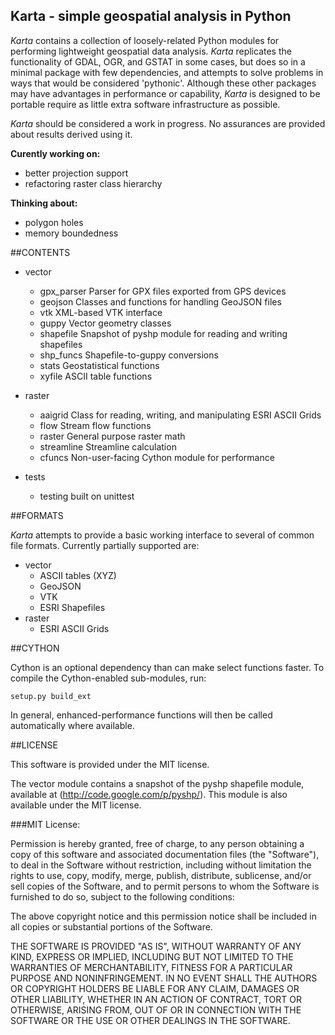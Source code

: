 Karta - simple geospatial analysis in Python
--------------------------------------------

*Karta* contains a collection of loosely-related Python modules for performing
lightweight geospatial data analysis. *Karta* replicates the functionality of
GDAL, OGR, and GSTAT in some cases, but does so in a minimal package with few
dependencies, and attempts to solve problems in ways that would be considered
'pythonic'. Although these other packages may have advantages in performance or
capability, *Karta* is designed to be portable require as little extra software
infrastructure as possible.

*Karta* should be considered a work in progress. No assurances are provided
about results derived using it.

**Curently working on:**
- better projection support
- refactoring raster class hierarchy

**Thinking about:**
- polygon holes
- memory boundedness

##CONTENTS

- vector
    - gpx_parser    Parser for GPX files exported from GPS devices
    - geojson       Classes and functions for handling GeoJSON files
    - vtk           XML-based VTK interface
    - guppy         Vector geometry classes
    - shapefile     Snapshot of pyshp module for reading and writing shapefiles
    - shp_funcs     Shapefile-to-guppy conversions
    - stats         Geostatistical functions
    - xyfile        ASCII table functions

- raster
    - aaigrid       Class for reading, writing, and manipulating ESRI ASCII Grids
    - flow          Stream flow functions
    - raster        General purpose raster math
    - streamline    Streamline calculation
    - cfuncs        Non-user-facing Cython module for performance

- tests
    - testing built on unittest


##FORMATS

*Karta* attempts to provide a basic working interface to several of common file
formats. Currently partially supported are:

- vector
    - ASCII tables (XYZ)
    - GeoJSON
    - VTK
    - ESRI Shapefiles
- raster
    - ESRI ASCII Grids


##CYTHON

Cython is an optional dependency than can make select functions faster. To
compile the Cython-enabled sub-modules, run:

    setup.py build_ext

In general, enhanced-performance functions will then be called automatically
where available.



##LICENSE

This software is provided under the MIT license.

The vector module contains a snapshot of the pyshp shapefile module, available
at (http://code.google.com/p/pyshp/). This module is also available under the
MIT license.

###MIT License:

Permission is hereby granted, free of charge, to any person obtaining a copy of
this software and associated documentation files (the "Software"), to deal in
the Software without restriction, including without limitation the rights to
use, copy, modify, merge, publish, distribute, sublicense, and/or sell copies
of the Software, and to permit persons to whom the Software is furnished to do
so, subject to the following conditions:

The above copyright notice and this permission notice shall be included in all
copies or substantial portions of the Software.

THE SOFTWARE IS PROVIDED "AS IS", WITHOUT WARRANTY OF ANY KIND, EXPRESS OR
IMPLIED, INCLUDING BUT NOT LIMITED TO THE WARRANTIES OF MERCHANTABILITY,
FITNESS FOR A PARTICULAR PURPOSE AND NONINFRINGEMENT. IN NO EVENT SHALL THE
AUTHORS OR COPYRIGHT HOLDERS BE LIABLE FOR ANY CLAIM, DAMAGES OR OTHER
LIABILITY, WHETHER IN AN ACTION OF CONTRACT, TORT OR OTHERWISE, ARISING FROM,
OUT OF OR IN CONNECTION WITH THE SOFTWARE OR THE USE OR OTHER DEALINGS IN THE
SOFTWARE.

